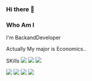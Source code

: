 ### Hi there 👋


### Who Am I


I'm BackandDeveloper

Actually My major is Economics..



SKills
<img src="https://img.shields.io/badge/JAVA-inactive?style=flat&logo=Java&logoColor=007396"/>
<img src="https://img.shields.io/badge/JavaScript-yellow?style=flat&logo=JavaScript&logoColor=F7DF1E"/>
<img src="https://img.shields.io/badge/Oracle-red?style=flat&logo=Oracle&logoColor=F80000"/>


<img src="https://img.shields.io/badge/HTML5-white?style=flat&logo=HTML5&logoColor=E34F26"/>
<img src="https://img.shields.io/badge/CSS-informational?style=flat&logo=CSS3&logoColor=1572B6"/>
<img src="https://img.shields.io/badge/JQUERY-blue?style=flat&logo=jQuery&logoColor=0769AD"/>
<img src="https://img.shields.io/badge/SPRING-green?style=flat&logo=Spring&logoColor=6DB33F"/>


